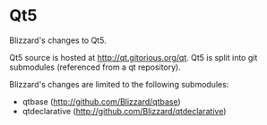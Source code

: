Qt5
===

Blizzard's changes to Qt5.

Qt5 source is hosted at http://qt.gitorious.org/qt. Qt5 is split into git
submodules (referenced from a qt repository).

Blizzard's changes are limited to the following submodules:
* qtbase (http://github.com/Blizzard/qtbase)
* qtdeclarative (http://github.com/Blizzard/qtdeclarative)
